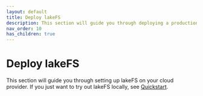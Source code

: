 ```yaml
---
layout: default
title: Deploy lakeFS
description: This section will guide you through deploying a production-suitable lakeFS environment.
nav_order: 10
has_children: true
---
```


# Deploy lakeFS

This section will guide you through setting up lakeFS on your cloud provider.
If you just want to try out lakeFS locally, see [Quickstart](../quickstart/index.md).

